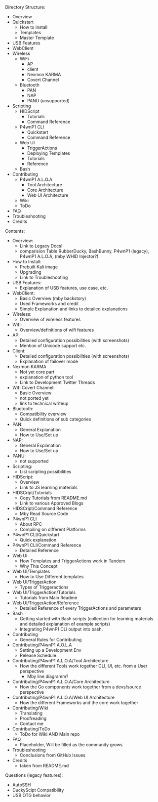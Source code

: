 Directory Structure:
- Overview
- Quickstart
  - How to install
  - Templates
  - Master Template
- USB Features
- WebClient
- Wireless
  - WiFi
    - AP
    - client
    - Nexmon KARMA
    - Covert Channel
  - Bluetooth
    - PAN
    - NAP
    - PANU (unsupported)
- Scripting
  - HIDScript
    - Tutorials
    - Command Reference
  - P4wnP1  CLI
    - Quickstart
    - Command Reference
  - Web UI
    - TriggerActions
     - Deploying Templates
     - Tutorials
     - Reference
  - Bash
- Contributing
  - P4wnP1 A.L.O.A
    - Tool Architecture
    - Core Architecture
    - Web UI Architecture
  - Wiki
  - ToDo
- FAQ
- Troubleshooting
- Credits

Contents:
- Overview:
  - Link to Legacy Docs!
  - comparision Table RubberDucky, BashBunny, P4wnP1 (legacy), P4wnP1 A.L.O.A, (mby WHID Injector?)
- How to Install:
  - Prebuilt Kali image
  - Upgrading
  - Link to Troubleshooting
- USB Features:
  - Explanation of USB features, use case, etc.
- WebClient:
  - Basic Overview (mby backstory)
  - Used Frameworks and credit
  - Simple Explanation and links to detailed explanations
- Wireless:
  - Overview of wireless features
- Wifi:
  - Overview/definitions of wifi features
- AP:
  - Detailed configuration possibilities (with screenshots)
  - Mention of Unicode support etc.
- Client:
  - Detailed configuration possibilities (with screenshots)
  - Explanation of failover mode
- Nexmon KARMA
  - Not yet core part
  - explanation of python tool
  - Link to Development Twitter Threads
- Wifi Covert Channel:
  - Basic Overview
  - not ported yet
  - link to technical writeup
- Bluetooth:
  - Compatibility overview
  - Quick definitions of sub categories
- PAN:
  - General Explanation
  - How to Use/Set up
- NAP:
  - General Explanation
  - How to Use/Set up
- PANU:
  - not supported
- Scripting:
  - List scripting possibilities
- HIDScript:
  - Overview
  - Link to JS learning materials
- HIDSCript/Tutorials
  - Copy Tutorials from README.md
  - Link to various Approved Blogs
- HIDSCript/Command Reference
  - Mby Read Source Code
- P4wnP1 CLI
  - About RPC
  - Compiling on different Platforms
- P4wnP1 CLI/Quickstart
  - Quick explanation
- P4wnP1 CLI/Command Reference
  - Detailed Reference
- Web UI
  - How Templates and TriggerActions work in Tandem
  - Why This Concept
- Web UI/Templates
  - How to Use Different templates
- Web UI/TriggerAction
  - Types of Triggeractions
- Web UI/TriggerAction/Tutorials
  - Tutorials from Main Readme
- Web UI/TriggerAction/Reference
  - Detailed Reference of every TriggerActions and parameters
- Bash
  - Getting started with Bash scripts (collection for learning materials and detailed explanation of example scripts)
  - Integrating P4wnP1 CLI output into bash.
- Contributing
  - General Rules for Contributing
- Contributing/P4wnP1 A.O.L.A
  - Setting up a Development Env
  - Release Schedule
- Contributing/P4wnP1 A.L.O.A/Tool Architecture
  - How the different Tools work together CLI, UI, etc. from a User perspective
    - Mby line diagramm?
- Contributing/P4wnP1 A.L.O.A/Core Architecture
  - How the Go components work together from a devs/source perspective
- Contributing/P4wnP1 A.L.O.A/Web UI Architecture
  - How the different Frameworks and the core work together
- Contributing/Wiki
  - Translating
  - Proofreading
  - Contact me
- Contributing/ToDo
  - ToDo for Wiki AND Main repo
- FAQ
  - Placeholder, Will be filled as the community grows
- Troubleshooting
  - Conclusions from GitHub Issues
- Credits
  - taken from README.md



Questions (legacy features):
- AutoSSH
- DuckyScipt Compatibility
- USB OTG behavior
